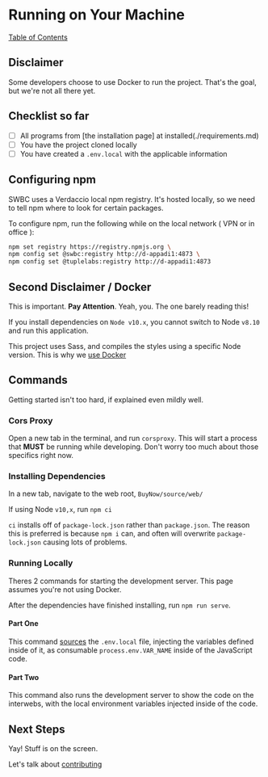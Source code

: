 # Running on Your Machine

[Table of Contents](../README.md)

## Disclaimer

Some developers choose to use Docker to run the project. That's the goal, but we're not all there yet.

## Checklist so far

- [ ] All programs from [the installation page] at installed(./requirements.md)
- [ ] You have the project cloned locally
- [ ] You have created a `.env.local` with the applicable information

## Configuring npm

SWBC uses a Verdaccio local npm registry. It's hosted locally, so we need to tell npm where to look for certain packages.

To configure npm, run the following while on the local network ( VPN or in office ):

```bash
npm set registry https://registry.npmjs.org \
npm config set @swbc:registry http://d-appadi1:4873 \
npm config set @tuplelabs:registry http://d-appadi1:4873
```

## Second Disclaimer / Docker

This is important. **Pay Attention**. Yeah, you. The one barely reading this!

If you install dependencies on `Node v10.x`, you cannot switch to Node `v8.10` and run this application.

This project uses Sass, and compiles the styles using a specific Node version. This is why we [use Docker](./docker.md)

## Commands

Getting started isn't too hard, if explained even mildly well.

### Cors Proxy

Open a new tab in the terminal, and run `corsproxy`. This will start a process that **MUST** be running while developing. Don't worry too much about those specifics right now.

### Installing Dependencies

In a new tab, navigate to the web root, `BuyNow/source/web/`

If using Node `v10,x`, run `npm ci`

`ci` installs off of `package-lock.json` rather than `package.json`. The reason this is preferred is because `npm i` can, and often will overwrite `package-lock.json` causing lots of problems.

### Running Locally

Theres 2 commands for starting the development server. This page assumes you're not using Docker.

After the dependencies have finished installing, run `npm run serve`.

#### Part One

This command [sources](https://ss64.com/bash/source.html) the `.env.local` file, injecting the variables defined inside of it, as consumable `process.env.VAR_NAME` inside of the JavaScript code.

#### Part Two

This command also runs the development server to show the code on the interwebs, with the local environment variables injected inside of the code.

## Next Steps

Yay! Stuff is on the screen. 

Let's talk about [contributing](./contributing.md)
